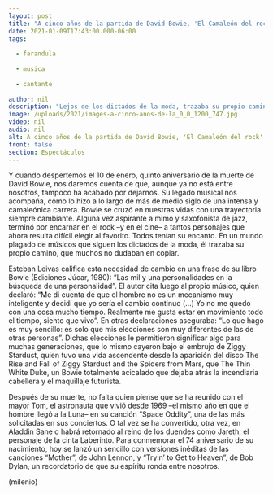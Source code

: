```yaml
---
layout: post
title: "A cinco años de la partida de David Bowie, 'El Camaleón del rock'"
date: 2021-01-09T17:43:00.000-06:00
tags:
  
  - farandula
  
  - musica
  
  - cantante
  
author: nil
description: "Lejos de los dictados de la moda, trazaba su propio camino, que después era copiado por otros. "
image: /uploads/2021/images-a-cinco-anos-de-la_0_0_1200_747.jpg
video: nil
audio: nil
alt: A cinco años de la partida de David Bowie, 'El Camaleón del rock'
front: false
section: Espectáculos
---
```


Y cuando despertemos el 10 de enero, quinto aniversario de la muerte de David Bowie, nos daremos cuenta de que, aunque ya no está entre nosotros, tampoco ha acabado por dejarnos. Su legado musical nos acompaña, como lo hizo a lo largo de más de medio siglo de una intensa y camaleónica carrera. Bowie se cruzó en nuestras vidas con una trayectoria siempre cambiante. Alguna vez aspirante a mimo y saxofonista de jazz, terminó por encarnar en el rock –y en el cine– a tantos personajes que ahora resulta difícil elegir al favorito. Todos tenían su encanto. En un mundo plagado de músicos que siguen los dictados de la moda, él trazaba su propio camino, que muchos no dudaban en copiar. 

Esteban Leivas califica esta necesidad de cambio en una frase de su libro Bowie (Ediciones Júcar, 1980): “Las mil y una personalidades en la búsqueda de una personalidad”. El autor cita luego al propio músico, quien declaró: “Me di cuenta de que el hombre no es un mecanismo muy inteligente y decidí que yo sería el cambio continuo (...) Yo no me quedo con una cosa mucho tiempo. Realmente me gusta estar en movimiento todo el tiempo, siento que vivo”. En otras declaraciones aseguraba: “Lo que hago es muy sencillo: es solo que mis elecciones son muy diferentes de las de otras personas”. Dichas elecciones le permitieron significar algo para muchas generaciones, que lo mismo cayeron bajo el embrujo de Ziggy Stardust, quien tuvo una vida ascendente desde la aparición del disco The Rise and Fall of Ziggy Stardust and the Spiders from Mars, que The Thin White Duke, un Bowie totalmente acicalado que dejaba atrás la incendiaria cabellera y el maquillaje futurista.  

Después de su muerte, no falta quien piense que se ha reunido con el mayor Tom, el astronauta que vivió desde 1969 –el mismo año en que el hombre llegó a la Luna– en su canción “Space Oddity”, una de las más solicitadas en sus conciertos. O tal vez se ha convertido, otra vez, en Aladdin Sane o habrá retornado al reino de los duendes como Jareth, el personaje de la cinta Laberinto. Para conmemorar el 74 aniversario de su nacimiento, hoy se lanzó un sencillo con versiones inéditas de las canciones “Mother”, de John Lennon, y “Tryin’ to Get to Heaven”, de Bob Dylan, un recordatorio de que su espíritu ronda entre nosotros.  

(milenio)